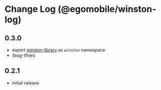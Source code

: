 # Change Log (@egomobile/winston-log)

## 0.3.0

- export [winston library](https://www.npmjs.com/package/winston) as `winston` namespace
- (bug-)fixes

## 0.2.1

- initial release
